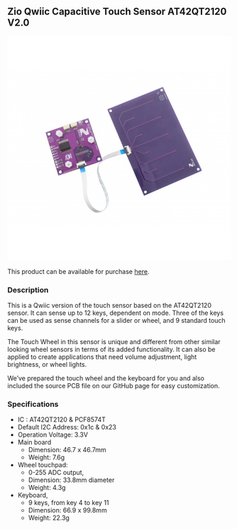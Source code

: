 ## Zio Qwiic Capacitive Touch Sensor AT42QT2120 V2.0

![](ZQCTS.jpg)

This product can be available for purchase [here](https://www.smart-prototyping.com/Zio-Qwiic-Capacitive-Touch-Sensor-Module-AT42QT2120).

### Description

This is a Qwiic version of the touch sensor based on the AT42QT2120 sensor. It can sense up to 12 keys, dependent on mode. Three of the keys can be used as sense channels for a slider or wheel, and 9 standard touch keys.



The Touch Wheel in this sensor is unique and different from other similar looking wheel sensors in terms of its added functionality. It can also be applied to create applications that need volume adjustment, light brightness, or wheel lights.



We’ve prepared the touch wheel and the keyboard for you and also included the source PCB file on our GitHub page for easy customization.


### Specifications

* IC :  AT42QT2120 & PCF8574T
* Default I2C Address: 0x1c & 0x23
* Operation Voltage: 3.3V
* Main board 
    - Dimension: 46.7 x 46.7mm
    - Weight: 7.6g
* Wheel touchpad: 
    - 0-255 ADC output, 
    - Dimension: 33.8mm diameter
    - Weight: 4.3g
* Keyboard, 
    - 9 keys, from key 4 to key 11
    - Dimension: 66.9 x 99.8mm 
    - Weight: 22.3g

